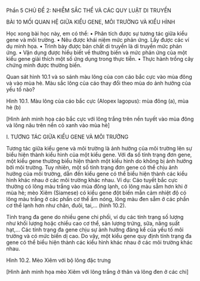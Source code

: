 Phần 5
CHỦ ĐỀ 2: NHIỄM SẮC THỂ VÀ CÁC QUY LUẬT DI TRUYỀN

BÀI 10 MỐI QUAN HỆ GIỮA KIỂU GENE, MÔI TRƯỜNG VÀ KIỂU HÌNH

Học xong bài học này, em có thể:
• Phân tích được sự tương tác giữa kiểu gene và môi trường.
• Nêu được khái niệm mức phản ứng. Lấy được các ví dụ minh họa.
• Trình bày được bản chất di truyền là di truyền mức phản ứng.
• Vận dụng được hiểu biết về thường biến và mức phản ứng của một kiểu gene giải thích một số ứng dụng trong thực tiễn.
• Thực hành trồng cây chứng minh được thường biến.

Quan sát hình 10.1 và so sánh màu lông của con cáo bắc cực vào mùa đông và vào mùa hè. Màu sắc lông của cáo thay đổi theo mùa do ảnh hưởng của yếu tố nào?

Hình 10.1. Màu lông của cáo bắc cực (Alopex lagopus): mùa đông (a), mùa hè (b)

[Hình ảnh minh họa cáo bắc cực với lông trắng trên nền tuyết vào mùa đông và lông nâu trên nền cỏ xanh vào mùa hè]

I. TƯƠNG TÁC GIỮA KIỂU GENE VÀ MÔI TRƯỜNG

Tương tác giữa kiểu gene và môi trường là ảnh hưởng của môi trường lên sự biểu hiện thành kiểu hình của một kiểu gene. Với đa số tính trạng đơn gene, một kiểu gene thường biểu hiện thành một kiểu hình do không bị ảnh hưởng bởi môi trường. Tuy nhiên, một số tính trạng đơn gene có thể chịu ảnh hưởng của môi trường, dẫn đến kiểu gene có thể biểu hiện thành các kiểu hình khác nhau ở các môi trường khác nhau. Ví dụ: Cáo tuyết bắc cực thường có lông màu trắng vào mùa đông lạnh, có lông màu sẫm hơn khi ở mùa hè; mèo Xiêm (Siamese) có kiểu gene đột biến mẫn cảm nhiệt độ có lông màu trắng ở các phần cơ thể ấm nóng, lông màu đen sẫm ở các phần cơ thể lạnh hơn như chân, đuôi, tai,... (hình 10.2).

Tính trạng đa gene do nhiều gene chi phối, ví dụ các tính trạng số lượng như khối lượng hoặc chiều cao cơ thể, sản lượng trứng, sữa, năng suất hạt,... Các tính trạng đa gene chịu sự ảnh hưởng đáng kể của yếu tố môi trường và có mức biến dị cao. Do vậy, một kiểu gene quy định tính trạng đa gene có thể biểu hiện thành các kiểu hình khác nhau ở các môi trường khác nhau.

Hình 10.2. Mèo Xiêm với bộ lông đặc trưng

[Hình ảnh minh họa mèo Xiêm với lông trắng ở thân và lông đen ở các chi]